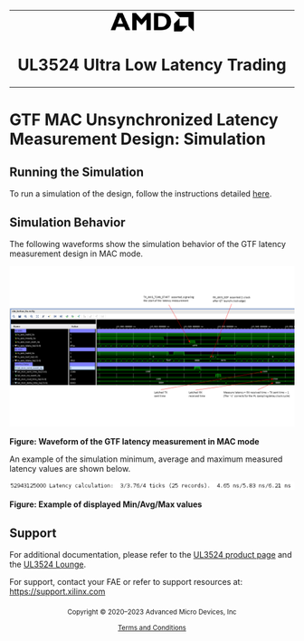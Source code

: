 <table class="sphinxhide" width="100%">
 <tr width="100%">
    <td align="center"><img src="https://raw.githubusercontent.com/Xilinx/Image-Collateral/main/xilinx-logo.png" width="30%"/><h1>UL3524 Ultra Low Latency Trading</h1>
    </td>
 </tr>
</table>

# GTF MAC Unsynchronized Latency Measurement Design: Simulation

## Running the Simulation
To run a simulation of the design, follow the instructions detailed [here](../../../../Docs/simulating_a_design.md).

## Simulation Behavior
The following waveforms show the simulation behavior of the GTF latency measurement design in MAC mode.

![Waveform of the GTF latency measurement in MAC mode](Images/gtf_mac_sim_wave.png)

**Figure: Waveform of the GTF latency measurement in MAC mode**

An example of the simulation minimum, average and maximum measured latency values are shown below.

![Example of displayed Min/Avg/Max values](Images/gtf_mac_sim_stat.png)

**Figure: Example of displayed Min/Avg/Max values**

## Support
For additional documentation, please refer to the [UL3524 product page](https://www.xilinx.com/products/boards-and-kits/alveo/ul3524.html) and the [UL3524 Lounge](https://www.xilinx.com/member/ull-ea.html).

For support, contact your FAE or refer to support resources at: https://support.xilinx.com

<p class="sphinxhide" align="center"><sub>Copyright © 2020–2023 Advanced Micro Devices, Inc</sub></p>

<p class="sphinxhide" align="center"><sup><a href="https://www.amd.com/en/corporate/copyright">Terms and Conditions</a></sup></p>
